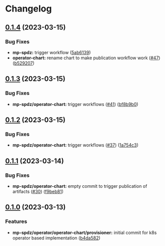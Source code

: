 # Changelog

## [0.1.4](https://github.com/carbynestack/klyshko/compare/operator-chart-v0.1.3...operator-chart-v0.1.4) (2023-03-15)

### Bug Fixes

- **mp-spdz:** trigger workflow
  ([5ab6139](https://github.com/carbynestack/klyshko/commit/5ab6139349bc6349045128edde210f7d337de47d))
- **operator-chart:** rename chart to make publication workflow work
  ([#47](https://github.com/carbynestack/klyshko/issues/47))
  ([b529207](https://github.com/carbynestack/klyshko/commit/b5292070fda11633f8b61b972dce4882a6e7bef1))

## [0.1.3](https://github.com/carbynestack/klyshko/compare/operator-chart-v0.1.2...operator-chart-v0.1.3) (2023-03-15)

### Bug Fixes

- **mp-spdz/operator-chart:** trigger workflows
  ([#41](https://github.com/carbynestack/klyshko/issues/41))
  ([bf8b9b0](https://github.com/carbynestack/klyshko/commit/bf8b9b0a51d85473d6bf785dfd0efab608124ccc))

## [0.1.2](https://github.com/carbynestack/klyshko/compare/operator-chart-v0.1.1...operator-chart-v0.1.2) (2023-03-15)

### Bug Fixes

- **mp-spdz/operator-chart:** trigger workflows
  ([#37](https://github.com/carbynestack/klyshko/issues/37))
  ([1a754c3](https://github.com/carbynestack/klyshko/commit/1a754c336d4cef441b1cbcaeb4820d034c38b90e))

## [0.1.1](https://github.com/carbynestack/klyshko/compare/operator-chart-v0.1.0...operator-chart-v0.1.1) (2023-03-14)

### Bug Fixes

- **mp-spdz/operator-chart:** empty commit to trigger publication of artifacts
  ([#30](https://github.com/carbynestack/klyshko/issues/30))
  ([f9beb81](https://github.com/carbynestack/klyshko/commit/f9beb81703fe8a14f568437cd29b7362381ae402))

## [0.1.0](https://github.com/carbynestack/klyshko/compare/operator-chart-v0.0.1...operator-chart-v0.1.0) (2023-03-13)

### Features

- **mp-spdz/operator/operator-chart/provisioner:** initial commit for k8s
  operator based implementation
  ([b4da582](https://github.com/carbynestack/klyshko/commit/b4da58202091eefcea3782070587f094d9dabb83))
